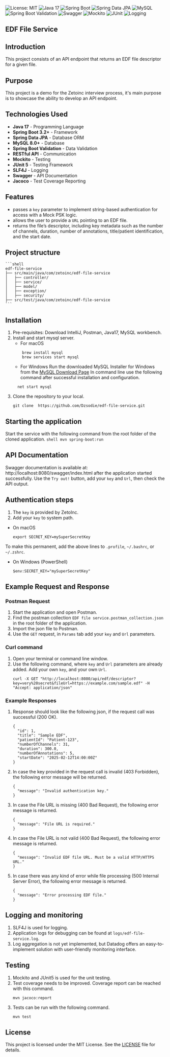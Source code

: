 
![License: MIT](https://img.shields.io/badge/License-MIT-yellow.svg)
![Java 17](https://img.shields.io/badge/Java-17-007396?style=for-the-badge&logo=openjdk)
![Spring Boot](https://img.shields.io/badge/Spring%20Boot-3.2+-6DB33F?style=for-the-badge&logo=springboot)
![Spring Data JPA](https://img.shields.io/badge/Spring%20Data%20JPA-Repository-6DB33F?style=for-the-badge&logo=spring)
![MySQL](https://img.shields.io/badge/MySQL-8.0+-4479A1?style=for-the-badge&logo=mysql&logoColor=white)
![Spring Boot Validation](https://img.shields.io/badge/Spring%20Boot-Validation-6DB33F?style=for-the-badge&logo=spring)
![Swagger](https://img.shields.io/badge/Swagger-API%20Docs-green?style=for-the-badge&logo=swagger)
![Mockito](https://img.shields.io/badge/Mockito-Testing-green?style=for-the-badge&logo=java)
![JUnit](https://img.shields.io/badge/JUnit-5-25A162?style=for-the-badge&logo=junit5)
![Logging](https://img.shields.io/badge/Logging-SLF4J%20%2F%20Logback-blue?style=for-the-badge&logo=java)

## EDF File Service
## Introduction
This project consists of an API endpoint that returns an EDF file descriptor for a given file.
## Purpose
This project is a demo for the Zetoinc interview process, it's main purpose is to showcase the ability to develop an API endpoint.
## Technologies Used
- **Java 17** - Programming Language
- **Spring Boot 3.2+** - Framework
- **Spring Data JPA** - Database ORM
- **MySQL 8.0+** - Database
- **Spring Boot Validation** - Data Validation
- **RESTful API** - Communication
- **Mockito** - Testing
- **JUnit 5** - Testing Framework
- **SLF4J** - Logging
- **Swagger** - API Documentation
- **Jacoco** - Test Coverage Reporting
## Features
- passes a `key` parameter to implement string-based authentication for access with a Mock PSK logic.
- allows the user to provide a `URL` pointing to an EDF file.
- returns the file’s descriptor, including key metadata such as the number of channels, duration, number of annotations, title/patient identification, and the start date.
## Project structure
    ```shell
    edf-file-service
    ├── src/main/java/com/zetoinc/edf-file-service
    │   ├── controller/
    │   ├── service/
    │   ├── model/
    │   ├── exception/
    │   ├── security/
    ├── src/test/java/com/zetoinc/edf-file-service
    ```
## Installation
1. Pre-requisites: Download IntelliJ, Postman, Java17, MySQL workbench. 
2. Install and start mysql server.
   - For macOS
   ```shell
       brew install mysql
       brew services start mysql
   ```  
   - For Windows
   Run the downloaded MySQL Installer for Windows from the [MySQL Download Page](https://dev.mysql.com/downloads/installer/)
   In command line use the following command after successful installation and configuration.
   ```shell
     net start mysql
    ```
3. Clone the repository to your local.
    ```shell
    git clone  https://github.com/Dzsodie/edf-file-service.git
    ```
## Starting the application
Start the service with the following command from the root folder of the cloned application.
    ```shell
    mvn spring-boot:run
    ```   
## API Documentation
Swagger documentation is available at: http://localhost:8080/swagger/index.html after the application started successfully.
Use the `Try out!` button, add your `key` and `Url`, then check the API output.
## Authentication steps
1. The `key` is provided by ZetoInc.
2. Add your `key` to system path.
- On macOS
    ```shell
    export SECRET_KEY=mySuperSecretKey
    ```
To make this permanent, add the above lines to `.profile`, `~/.bashrc`, or `~/.zshrc`.
- On Windows (PowerShell)
    ```shell
    $env:SECRET_KEY="mySuperSecretKey"
    ```
## Example Request and Response
### Postman Request
1. Start the application and open Postman.
2. Find the postman collection `EDF file service.postman_collection.json` in the root folder of the application.
3. Import the json file to Postman.
4. Use the `GET` request, in `Params` tab add your `key` and `Url` parameters.
### Curl command
1. Open your terminal or command line window.
2. Use the following command, where `key` and `Url` parameters are already added. Add your own `key`, and your own `Url`.
    ```shell
    curl -X GET "http://localhost:8080/api/edf/descriptor?key=very%20secret&fileUrl=https://example.com/sample.edf" -H "Accept: application/json"
    
    ```
### Example Responses
1. Response should look like the following json, if the request call was successful (200 OK).
    ```shell
    {
      "id": 1,
      "title": "Sample EDF",
      "patientId": "Patient-123",
      "numberOfChannels": 31,
      "duration": 300.0,
      "numberOfAnnotations": 5,
      "startDate": "2025-02-12T14:00:00Z"
    }
    ```
2. In case the key provided in the request call is invalid (403 Forbidden), the following error message will be returned.
    ```shell
    {
      "message": "Invalid authentication key."
    }
    ```
3. In case the File URL is missing (400 Bad Request), the following error message is returned.
    ```shell
    {
      "message": "File URL is required."
    }
    ```
4. In case the File URL is not valid (400 Bad Request), the following error message is returned.
    ```shell
    {
      "message": "Invalid EDF file URL. Must be a valid HTTP/HTTPS URL."
    }
    ```
5. In case there was any kind of error while file processing (500 Internal Server Error), the following error message is returned.
    ```shell
    {
      "message": "Error processing EDF file."
    }
    ```
## Logging and monitoring
1. SLF4J is used for logging.
2. Application logs for debugging can be found at `logs/edf-file-service.log`.
3. Log aggregation is not yet implemented, but Datadog offers an easy-to-implement solution with user-friendly monitoring interface.
## Testing
1. Mockito and JUnit5 is used for the unit testing.
2. Test coverage needs to be improved. Coverage report can be reached with this command.
    ```shell
    mvn jacoco:report
    ```
3. Tests can be run with the following command.
    ```shell
    mvn test
    ```
## License
This project is licensed under the MIT License. See the [LICENSE](LICENSE) file for details.